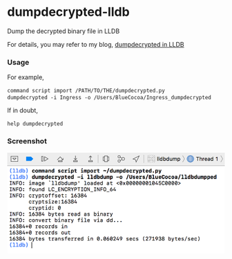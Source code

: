 # dumpdecrypted-lldb

Dump the decrypted binary file in LLDB

For details, you may refer to my blog, [dumpdecrypted in LLDB](https://blog.0xbbc.com/2017/08/dumpdecrypted-in-lldb/)

### Usage

For example,
```
command script import /PATH/TO/THE/dumpdecrypted.py
dumpdecrypted -i Ingress -o /Users/BlueCocoa/Ingress_dumpdecrypted
```

If in doubt, 

```
help dumpdecrypted
```

### Screenshot

![screenshot](dumpdecrypted-lldb.png)
